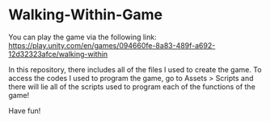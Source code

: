 # Walking-Within-Game

You can play the game via the following link: https://play.unity.com/en/games/094660fe-8a83-489f-a692-12d32323afce/walking-within

In this repository, there includes all of the files I used to create the game. To access the codes I used to program the game, go to Assets > Scripts and 
there will lie all of the scripts used to program each of the functions of the game!

Have fun!
